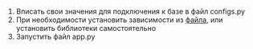 1. Вписать свои значения для подключения к базе в файл configs.py
2. При необходимости установить зависимости из [файла](https://github.com/yi1lei6a3/HomeWork_Database/blob/main/requirements.txt "requirements.txt"), или установить библиотеки самостоятельно
3. Запустить файл app.py
